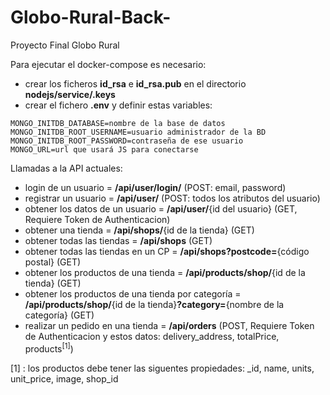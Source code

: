 # Globo-Rural-Back-

Proyecto Final Globo Rural

Para ejecutar el docker-compose es necesario:
- crear los ficheros **id_rsa** e **id_rsa.pub** en el directorio **nodejs/service/.keys**
- crear el fichero **.env** y definir estas variables:

```
MONGO_INITDB_DATABASE=nombre de la base de datos
MONGO_INITDB_ROOT_USERNAME=usuario administrador de la BD
MONGO_INITDB_ROOT_PASSWORD=contraseña de ese usuario
MONGO_URL=url que usará JS para conectarse
```

Llamadas a la API actuales:

- login de un usuario = **/api/user/login/** (POST: email, password)
- registrar un usuario = **/api/user/** (POST: todos los atributos del usuario)
- obtener los datos de un usuario = **/api/user/**{id del usuario} (GET, Requiere Token de Authenticacion)
- obtener una tienda = **/api/shops/**{id de la tienda} (GET)
- obtener todas las tiendas = **/api/shops** (GET)
- obtener todas las tiendas en un CP = **/api/shops?postcode=**{código postal} (GET)
- obtener los productos de una tienda = **/api/products/shop/**{id de la tienda} (GET)
- obtener los productos de una tienda por categoría = **/api/products/shop/**{id de la tienda}**?category=**{nombre de la categoría} (GET)
- realizar un pedido en una tienda = **/api/orders** (POST, Requiere Token de Authenticacion y estos datos: delivery_address, totalPrice, products<sup>[1]</sup>)


[1] : los productos debe tener las siguentes propiedades: _id, name, units, unit_price, image, shop_id
